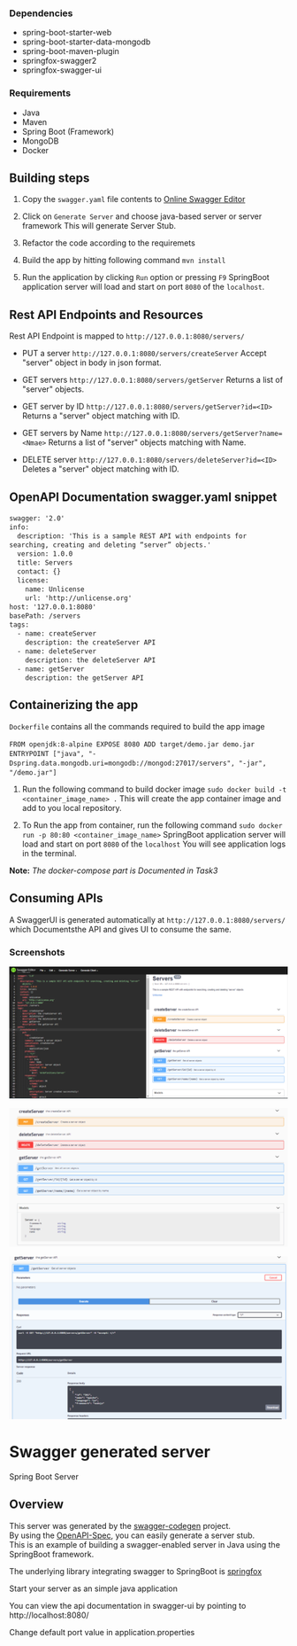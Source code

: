 
### Dependencies

- spring-boot-starter-web
- spring-boot-starter-data-mongodb
- spring-boot-maven-plugin
- springfox-swagger2
- springfox-swagger-ui

### Requirements

- Java
- Maven
- Spring Boot (Framework)
- MongoDB
- Docker

## Building steps

1. Copy the `swagger.yaml` file contents to [Online Swagger Editor](http://editor.swagger.io/)

2. Click on `Generate Server` and choose  java-based server or server framework 
This will generate Server Stub.

3. Refactor the code according to the requiremets

4. Build the app by hitting following command
`mvn install`

5. Run the application by clicking `Run` option or pressing `F9`
SpringBoot application server will load and start on port `8080` of the `localhost`.

## Rest  API Endpoints and Resources
Rest API Endpoint is mapped to `http://127.0.0.1:8080/servers/`

- PUT a server	`http://127.0.0.1:8080/servers/createServer`
Accept "server" object in body in json format.

- GET servers	`http://127.0.0.1:8080/servers/getServer`
Returns a list of "server" objects.

- GET server	by ID	`http://127.0.0.1:8080/servers/getServer?id=<ID>`
Returns a  "server" object matching with ID.

- GET servers	by Name	`http://127.0.0.1:8080/servers/getServer?name=<Nmae>`
Returns a list of "server" objects matching with Name.

- DELETE server	`http://127.0.0.1:8080/servers/deleteServer?id=<ID>`
Deletes a  "server" object matching with ID.

## OpenAPI Documentation swagger.yaml snippet

```
swagger: '2.0'
info:
  description: 'This is a sample REST API with endpoints for searching, creating and deleting “server” objects.'
  version: 1.0.0
  title: Servers
  contact: {}
  license:
    name: Unlicense
    url: 'http://unlicense.org'
host: '127.0.0.1:8080'
basePath: /servers
tags:
  - name: createServer
    description: the createServer API
  - name: deleteServer
    description: the deleteServer API
  - name: getServer
    description: the getServer API
```

## Containerizing the app

`Dockerfile` contains all the commands required to build the app image

`
FROM openjdk:8-alpine
EXPOSE 8080
ADD target/demo.jar demo.jar
ENTRYPOINT ["java", "-Dspring.data.mongodb.uri=mongodb://mongod:27017/servers", "-jar", "/demo.jar"]
`

1. Run the following command to build docker image
`sudo docker build -t <container_image_name> .`
This will create the app container image and add to you local repository.

2. To Run the app from container, run the following command
`sudo docker run -p 80:80 <container_image_name>`
SpringBoot application server will load and start on port `8080` of the `localhost`
You will see application logs in the terminal.

**Note:** *The docker-compose part is Documented in Task3*

## Consuming APIs

A SwaggerUI is generated automatically at `http://127.0.0.1:8080/servers/` which Documentsthe API and gives UI to consume the same.

### Screenshots

![SwaggerDoc](/screenshots/task2SwaggerDoc.PNG)

![SwagGenServ](/screenshots/task2SwagGenServ.PNG)

![GetAllServ](/screenshots/task2GetAllServ.PNG)

# Swagger generated server

Spring Boot Server 


## Overview  
This server was generated by the [swagger-codegen](https://github.com/swagger-api/swagger-codegen) project.  
By using the [OpenAPI-Spec](https://github.com/swagger-api/swagger-core), you can easily generate a server stub.  
This is an example of building a swagger-enabled server in Java using the SpringBoot framework.  

The underlying library integrating swagger to SpringBoot is [springfox](https://github.com/springfox/springfox)  

Start your server as an simple java application  

You can view the api documentation in swagger-ui by pointing to  
http://localhost:8080/  

Change default port value in application.properties
